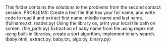 This folder contains the solutions to the problems from the second contact session.
PROBLEMS:
Create a text file that has your full name, and write code to read it and extract first name, middle name and last name.
(fullname.txt, reader.py)
Using the library os, print your local file path on screen.
(file_path.py)
Extraction of baby name from file using regex not using built-in libraries, create a sort algorithm, implement binary search.
(baby.html, extract.py, baby.txt, algo.py, binary.py)